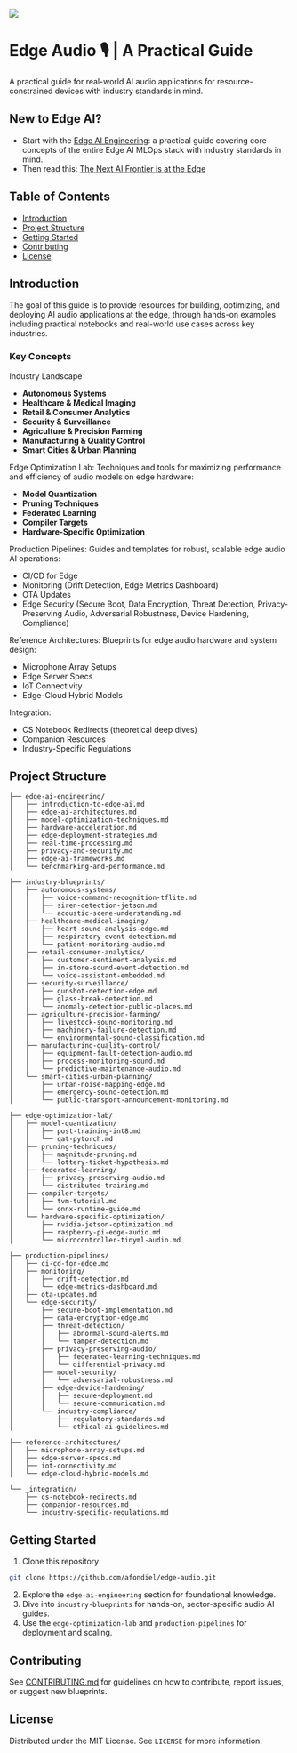 [![](https://img.shields.io/badge/Contribute-Welcome-green)](./CONTRIBUTING.md)

# Edge Audio :studio_microphone: | A Practical Guide

A practical guide for real-world AI audio applications for resource-constrained devices with industry standards in mind.

## New to Edge AI? 

- Start with the [Edge AI Engineering](https://github.com/afondiel/edge-ai-engineering): a practical guide covering core concepts of the entire Edge AI MLOps stack with industry standards in mind.
- Then read this: [The Next AI Frontier is at the Edge](https://afondiel.github.io/posts/the-next-ai-frontier-is-at-the-edge/)

## Table of Contents

- [Introduction](#introduction)
- [Project Structure](#project-structure)
- [Getting Started](#getting-started)
- [Contributing](#contributing)
- [License](#license)

## Introduction

The goal of this guide is to provide resources for building, optimizing, and deploying AI audio applications at the edge, through hands-on examples including practical notebooks and real-world use cases across key industries.

### Key Concepts

Industry Landscape
- **Autonomous Systems**
- **Healthcare & Medical Imaging**
- **Retail & Consumer Analytics**
- **Security & Surveillance**
- **Agriculture & Precision Farming**
- **Manufacturing & Quality Control**
- **Smart Cities & Urban Planning**

Edge Optimization Lab: Techniques and tools for maximizing performance and efficiency of audio models on edge hardware:
- **Model Quantization**
- **Pruning Techniques**
- **Federated Learning**
- **Compiler Targets**
- **Hardware-Specific Optimization**

Production Pipelines: Guides and templates for robust, scalable edge audio AI operations:
- CI/CD for Edge
- Monitoring (Drift Detection, Edge Metrics Dashboard)
- OTA Updates
- Edge Security (Secure Boot, Data Encryption, Threat Detection, Privacy-Preserving Audio, Adversarial Robustness, Device Hardening, Compliance)

Reference Architectures: Blueprints for edge audio hardware and system design:
- Microphone Array Setups
- Edge Server Specs
- IoT Connectivity
- Edge-Cloud Hybrid Models

Integration:
- CS Notebook Redirects (theoretical deep dives)
- Companion Resources
- Industry-Specific Regulations

## Project Structure

```
├── edge-ai-engineering/
│   ├── introduction-to-edge-ai.md
│   ├── edge-ai-architectures.md
│   ├── model-optimization-techniques.md
│   ├── hardware-acceleration.md
│   ├── edge-deployment-strategies.md
│   ├── real-time-processing.md
│   ├── privacy-and-security.md
│   ├── edge-ai-frameworks.md
│   └── benchmarking-and-performance.md    

├── industry-blueprints/
│   ├── autonomous-systems/
│   │   ├── voice-command-recognition-tflite.md
│   │   ├── siren-detection-jetson.md
│   │   └── acoustic-scene-understanding.md
│   ├── healthcare-medical-imaging/
│   │   ├── heart-sound-analysis-edge.md
│   │   ├── respiratory-event-detection.md
│   │   └── patient-monitoring-audio.md
│   ├── retail-consumer-analytics/
│   │   ├── customer-sentiment-analysis.md
│   │   ├── in-store-sound-event-detection.md
│   │   └── voice-assistant-embedded.md
│   ├── security-surveillance/
│   │   ├── gunshot-detection-edge.md
│   │   ├── glass-break-detection.md
│   │   └── anomaly-detection-public-places.md
│   ├── agriculture-precision-farming/
│   │   ├── livestock-sound-monitoring.md
│   │   ├── machinery-failure-detection.md
│   │   └── environmental-sound-classification.md
│   ├── manufacturing-quality-control/
│   │   ├── equipment-fault-detection-audio.md
│   │   ├── process-monitoring-sound.md
│   │   └── predictive-maintenance-audio.md
│   └── smart-cities-urban-planning/
│       ├── urban-noise-mapping-edge.md
│       ├── emergency-sound-detection.md
│       └── public-transport-announcement-monitoring.md

├── edge-optimization-lab/
│   ├── model-quantization/
│   │   ├── post-training-int8.md
│   │   └── qat-pytorch.md
│   ├── pruning-techniques/
│   │   ├── magnitude-pruning.md
│   │   └── lottery-ticket-hypothesis.md
│   ├── federated-learning/
│   │   ├── privacy-preserving-audio.md
│   │   └── distributed-training.md
│   ├── compiler-targets/
│   │   ├── tvm-tutorial.md
│   │   └── onnx-runtime-guide.md
│   └── hardware-specific-optimization/
│       ├── nvidia-jetson-optimization.md
│       ├── raspberry-pi-edge-audio.md
│       └── microcontroller-tinyml-audio.md

├── production-pipelines/
│   ├── ci-cd-for-edge.md
│   ├── monitoring/
│   │   ├── drift-detection.md
│   │   └── edge-metrics-dashboard.md
│   ├── ota-updates.md
│   └── edge-security/
│       ├── secure-boot-implementation.md
│       ├── data-encryption-edge.md
│       ├── threat-detection/
│       │   ├── abnormal-sound-alerts.md
│       │   └── tamper-detection.md
│       ├── privacy-preserving-audio/
│       │   ├── federated-learning-techniques.md
│       │   └── differential-privacy.md
│       ├── model-security/
│       │   └── adversarial-robustness.md
│       ├── edge-device-hardening/
│       │   ├── secure-deployment.md
│       │   └── secure-communication.md
│       └── industry-compliance/
│           ├── regulatory-standards.md
│           └── ethical-ai-guidelines.md

├── reference-architectures/
│   ├── microphone-array-setups.md
│   ├── edge-server-specs.md
│   ├── iot-connectivity.md
│   └── edge-cloud-hybrid-models.md

└── _integration/
    ├── cs-notebook-redirects.md
    ├── companion-resources.md
    └── industry-specific-regulations.md

```

## Getting Started
1. Clone this repository:
```bash
git clone https://github.com/afondiel/edge-audio.git
```
2. Explore the `edge-ai-engineering` section for foundational knowledge.
3. Dive into `industry-blueprints` for hands-on, sector-specific audio AI guides.
4. Use the `edge-optimization-lab` and `production-pipelines` for deployment and scaling.

## Contributing

See [CONTRIBUTING.md](CONTRIBUTING.md) for guidelines on how to contribute, report issues, or suggest new blueprints.

## License

Distributed under the MIT License. See `LICENSE` for more information.


